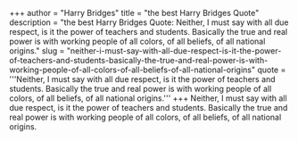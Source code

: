 +++
author = "Harry Bridges"
title = "the best Harry Bridges Quote"
description = "the best Harry Bridges Quote: Neither, I must say with all due respect, is it the power of teachers and students. Basically the true and real power is with working people of all colors, of all beliefs, of all national origins."
slug = "neither-i-must-say-with-all-due-respect-is-it-the-power-of-teachers-and-students-basically-the-true-and-real-power-is-with-working-people-of-all-colors-of-all-beliefs-of-all-national-origins"
quote = '''Neither, I must say with all due respect, is it the power of teachers and students. Basically the true and real power is with working people of all colors, of all beliefs, of all national origins.'''
+++
Neither, I must say with all due respect, is it the power of teachers and students. Basically the true and real power is with working people of all colors, of all beliefs, of all national origins.
